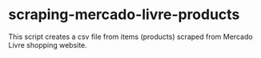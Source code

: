 # scraping-mercado-livre-products
This script creates a csv file from items (products) scraped from Mercado Livre shopping website.
